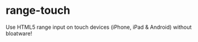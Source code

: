 range-touch
===========

Use HTML5 range input on touch devices (iPhone, iPad &amp; Android) without bloatware!
